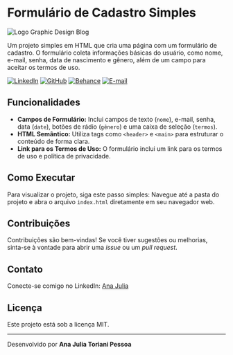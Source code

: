#  Formulário de Cadastro Simples

![Logo Graphic Design Blog](https://i.pinimg.com/1200x/d2/5c/19/d25c190e41df0454118dcd39ac267810.jpg)

Um projeto simples em HTML que cria uma página com um formulário de cadastro. O formulário coleta informações básicas do usuário, como nome, e-mail, senha, data de nascimento e gênero, além de um campo para aceitar os termos de uso.

[![LinkedIn](https://img.shields.io/badge/LinkedIn-0077B5?style=for-the-badge&logo=linkedin&logoColor=white)](https://www.linkedin.com/in/ajtp/)
[![GitHub](https://img.shields.io/badge/GitHub-100000?style=for-the-badge&logo=github&logoColor=white)](https://github.com/ajtoriani)
[![Behance](https://img.shields.io/badge/Behance-1769ff?style=for-the-badge&logo=behance&logoColor=white)](https://www.behance.net/ajtp)
[![E-mail](https://img.shields.io/badge/-Email-000?style=for-the-badge&logo=gmail&logoColor=AA42F7)](mailto:anajuliatoriani@gmail.com)

##  Funcionalidades

*   **Campos de Formulário:** Inclui campos de texto (`nome`), e-mail, senha, data (`date`), botões de rádio (`gênero`) e uma caixa de seleção (`termos`).
*   **HTML Semântico:** Utiliza tags como `<header>` e `<main>` para estruturar o conteúdo de forma clara.
*   **Link para os Termos de Uso:** O formulário inclui um link para os termos de uso e política de privacidade.

  ## Como Executar
Para visualizar o projeto, siga este passo simples:
    Navegue até a pasta do projeto e abra o arquivo `index.html` diretamente em seu navegador web.

## Contribuições
Contribuições são bem-vindas! Se você tiver sugestões ou melhorias, sinta-se à vontade para abrir uma _issue_ ou um _pull request_.

## Contato
Conecte-se comigo no LinkedIn:
[Ana Julia](https://www.linkedin.com/in/ajtp)

## Licença
Este projeto está sob a licença MIT.

---
Desenvolvido por **Ana Julia Toriani Pessoa**
